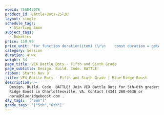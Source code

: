 ```yaml
---
ecwid: 766842076
product_id: Battle-Bots-25-26
layout: single
schedule_tags:
  - Starting Soon
subject_tags:
  - Robotics
price: 159.99
price_unit: "for function duration(item) {\r\n    const duration = getAttributeValue(item, 'Duration (in weeks)');\r\n    if (isSession(item)) {\r\n       return `${duration} wk`;\r\n    } else if (isOngoing(item)) {\r\n        if (duration === undefined) {\r\n            return \"Flexible\";\r\n        } else if (duration <= 12) {\r\n            return \"2-3 mo\";\r\n        } else if (duration <= 24) {\r\n            return \"4-6 mo\";\r\n        } else {\r\n            return \"6+ mo\";\r\n        }\r\n    } else if (isSingle(item)) {\r\n        return \"1 wk\";\r\n    }\r\n} sessions"
category: Session
duration: 4 wk
weight: 34
page_title: VEX Battle Bots - Fifth and Sixth Grade
page_subtitle: Design. Build. Code. BATTLE!
ribbon: Starts Nov 9
title: VEX Battle Bots - Fifth and Sixth Grade | Blue Ridge Boost
description: >-
  Design. Build. Code. BATTLE! Join VEX Battle Bots for 5th–6th graders at Blue
  Ridge Boost in Charlottesville, VA. Contact (434) 260-0636 or
  nora@blueridgeboost.com .
day_tags: '["Sun"]'
grade_tags: '["5th","6th"]'
---
```


